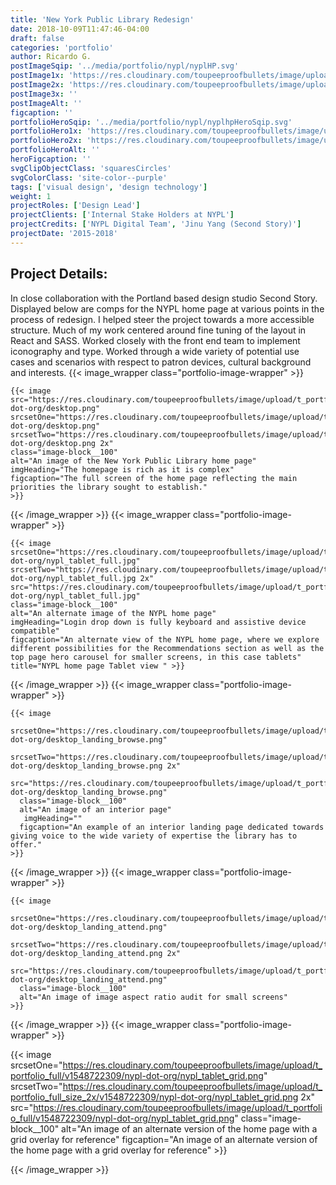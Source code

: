 ```yaml
---
title: 'New York Public Library Redesign'
date: 2018-10-09T11:47:46-04:00
draft: false
categories: 'portfolio'
author: Ricardo G.
postImageSqip: '../media/portfolio/nypl/nyplHP.svg'
postImage1x: 'https://res.cloudinary.com/toupeeproofbullets/image/upload/t_hp_portfolio/v1548722310/nypl-dot-org/desktop.png'
postImage2x: 'https://res.cloudinary.com/toupeeproofbullets/image/upload/t_hp_portfolio_2x/v1548722310/nypl-dot-org/desktop.png'
postImage3x: ''
postImageAlt: ''
figcaption: ''
portfolioHeroSqip: '../media/portfolio/nypl/nyplhpHeroSqip.svg'
portfolioHero1x: 'https://res.cloudinary.com/toupeeproofbullets/image/upload/t_portfolio_hero_16_9/v1548722310/nypl-dot-org/desktop.png'
portfolioHero2x: 'https://res.cloudinary.com/toupeeproofbullets/image/upload/t_portfolio_hero_2x/v1548722310/nypl-dot-org/desktop.png'
portfolioHeroAlt: ''
heroFigcaption: ''
svgClipObjectClass: 'squaresCircles'
svgColorClass: 'site-color--purple'
tags: ['visual design', 'design technology']
weight: 1
projectRoles: ['Design Lead']
projectClients: ['Internal Stake Holders at NYPL']
projectCredits: ['NYPL Digital Team', 'Jinu Yang (Second Story)']
projectDate: '2015-2018'
---
```


## Project Details:

In close collaboration with the Portland based design studio Second Story. Displayed below are comps for the NYPL home page at various points in the process of redesign. I helped steer the project towards a more accessible structure. Much of my work centered around fine tuning of the layout in React and SASS. Worked closely with the front end team to implement iconography and type. Worked through a wide variety of potential use cases and scenarios with respect to patron devices, cultural background and interests.
{{< image_wrapper class="portfolio-image-wrapper" >}}

    {{< image
    src="https://res.cloudinary.com/toupeeproofbullets/image/upload/t_portfolio_full/v1548722310/nypl-dot-org/desktop.png"
    srcsetOne="https://res.cloudinary.com/toupeeproofbullets/image/upload/t_portfolio_full/v1548722310/nypl-dot-org/desktop.png"
    srcsetTwo="https://res.cloudinary.com/toupeeproofbullets/image/upload/t_portfolio_full_size_2x/v1548722310/nypl-dot-org/desktop.png 2x"
    class="image-block__100"
    alt="An image of the New York Public Library home page"
    imgHeading="The homepage is rich as it is complex"
    figcaption="The full screen of the home page reflecting the main priorities the library sought to establish."
    >}}

{{< /image_wrapper >}}
{{< image_wrapper class="portfolio-image-wrapper" >}}

    {{< image
    srcsetOne="https://res.cloudinary.com/toupeeproofbullets/image/upload/t_portfolio_hero_16_9/v1548722296/nypl-dot-org/nypl_tablet_full.jpg"
    srcsetTwo="https://res.cloudinary.com/toupeeproofbullets/image/upload/t_portfolio_hero_2x/v1548722296/nypl-dot-org/nypl_tablet_full.jpg 2x"
    src="https://res.cloudinary.com/toupeeproofbullets/image/upload/t_portfolio_hero_16_9/v1548722296/nypl-dot-org/nypl_tablet_full.jpg"
    class="image-block__100"
    alt="An alternate image of the NYPL home page"
    imgHeading="Login drop down is fully keyboard and assistive device compatible"
    figcaption="An alternate view of the NYPL home page, where we explore different possibilities for the Recommendations section as well as the top page hero carousel for smaller screens, in this case tablets" title="NYPL home page Tablet view " >}}

{{< /image_wrapper >}}
{{< image_wrapper class="portfolio-image-wrapper" >}}

    {{< image
      srcsetOne="https://res.cloudinary.com/toupeeproofbullets/image/upload/t_portfolio_full/v1548722313/nypl-dot-org/desktop_landing_browse.png"
      srcsetTwo="https://res.cloudinary.com/toupeeproofbullets/image/upload/t_portfolio_full_size_2x/v1548722313/nypl-dot-org/desktop_landing_browse.png 2x"
      src="https://res.cloudinary.com/toupeeproofbullets/image/upload/t_portfolio_full/v1548722313/nypl-dot-org/desktop_landing_browse.png"
      class="image-block__100"
      alt="An image of an interior page"
       imgHeading=""
      figcaption="An example of an interior landing page dedicated towards giving voice to the wide variety of expertise the library has to offer."
    >}}

{{< /image_wrapper >}}
{{< image_wrapper class="portfolio-image-wrapper" >}}

    {{< image
      srcsetOne="https://res.cloudinary.com/toupeeproofbullets/image/upload/t_portfolio_full/v1549840263/nypl-dot-org/desktop_landing_attend.png"
      srcsetTwo="https://res.cloudinary.com/toupeeproofbullets/image/upload/t_portfolio_full_size_2x/v1549840263/nypl-dot-org/desktop_landing_attend.png 2x"
      src="https://res.cloudinary.com/toupeeproofbullets/image/upload/t_portfolio_full/v1549840263/nypl-dot-org/desktop_landing_attend.png"
      class="image-block__100"
      alt="An image of image aspect ratio audit for small screens"
    >}}

{{< /image_wrapper >}}
{{< image_wrapper class="portfolio-image-wrapper" >}}
  
 {{< image
      srcsetOne="https://res.cloudinary.com/toupeeproofbullets/image/upload/t_portfolio_full/v1548722309/nypl-dot-org/nypl_tablet_grid.png"
      srcsetTwo="https://res.cloudinary.com/toupeeproofbullets/image/upload/t_portfolio_full_size_2x/v1548722309/nypl-dot-org/nypl_tablet_grid.png 2x"
      src="https://res.cloudinary.com/toupeeproofbullets/image/upload/t_portfolio_full/v1548722309/nypl-dot-org/nypl_tablet_grid.png"
      class="image-block__100"
      alt="An image of an alternate version of the home page with a grid overlay for reference"
      figcaption="An image of an alternate version of the home page with a grid overlay for reference"
    >}}

{{< /image_wrapper >}}
